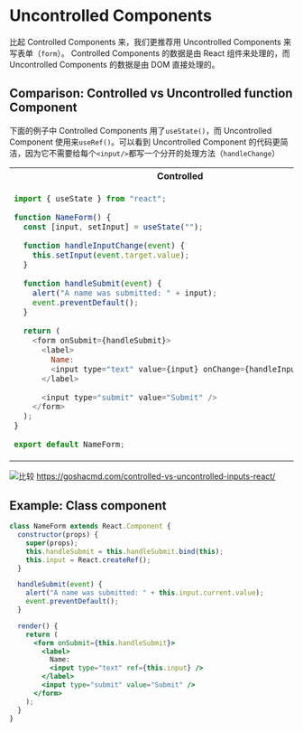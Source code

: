 # Uncontrolled Components

比起 Controlled Components 来，我们更推荐用 Uncontrolled Components 来写表单（`form`）。
Controlled Components 的数据是由 React 组件来处理的，而 Uncontrolled Components 的数据是由 DOM 直接处理的。

## Comparison: Controlled vs Uncontrolled function Component

下面的例子中 Controlled Components 用了`useState()`，而 Uncontrolled Component 使用来`useRef()`。可以看到 Uncontrolled Component 的代码更简洁，因为它不需要给每个`<input/>`都写一个分开的处理方法（`handleChange`）

<table>
<tr>
<th> Controlled </th>
<th> Uncontrolled </th>
</tr>
<tr>
<td style="vertical-align:top">

```js
import { useState } from "react";

function NameForm() {
  const [input, setInput] = useState("");

  function handleInputChange(event) {
    this.setInput(event.target.value);
  }

  function handleSubmit(event) {
    alert("A name was submitted: " + input);
    event.preventDefault();
  }

  return (
    <form onSubmit={handleSubmit}>
      <label>
        Name:
        <input type="text" value={input} onChange={handleInputChange} />
      </label>

      <input type="submit" value="Submit" />
    </form>
  );
}

export default NameForm;
```

</td>
<td style="vertical-align:top">

```jsx
import { useRef } from "react";

function NameForm() {
  const input = useRef();

  function handleSubmit(event) {
    alert("A name was submitted: " + input);
    event.preventDefault();
  }

  return (
    <form onSubmit={handleSubmit}>
      <label>
        Name:
        <input type="text" ref={input} />
      </label>

      <input type="submit" value="Submit" />
    </form>
  );
}

export default NameForm;
```

</td>
</tr>
</table>


![比较](../assets/uncontrolled_vs_controlled.png)
https://goshacmd.com/controlled-vs-uncontrolled-inputs-react/



## Example: Class component

```jsx
class NameForm extends React.Component {
  constructor(props) {
    super(props);
    this.handleSubmit = this.handleSubmit.bind(this);
    this.input = React.createRef();
  }

  handleSubmit(event) {
    alert("A name was submitted: " + this.input.current.value);
    event.preventDefault();
  }

  render() {
    return (
      <form onSubmit={this.handleSubmit}>
        <label>
          Name:
          <input type="text" ref={this.input} />
        </label>
        <input type="submit" value="Submit" />
      </form>
    );
  }
}
```
